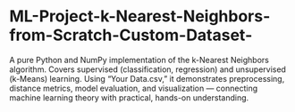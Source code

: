 # ML-Project-k-Nearest-Neighbors-from-Scratch-Custom-Dataset-
A pure Python and NumPy implementation of the k-Nearest Neighbors algorithm. Covers supervised (classification, regression) and unsupervised (k-Means) learning. Using “Your Data.csv,” it demonstrates preprocessing, distance metrics, model evaluation, and visualization — connecting machine learning theory with practical, hands-on understanding.
